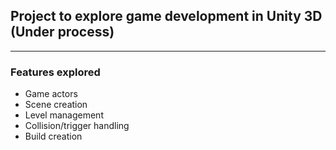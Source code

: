 ## Project to explore game development in Unity 3D (Under process)
---
### Features explored
- Game actors
- Scene creation
- Level management
- Collision/trigger handling
- Build creation

